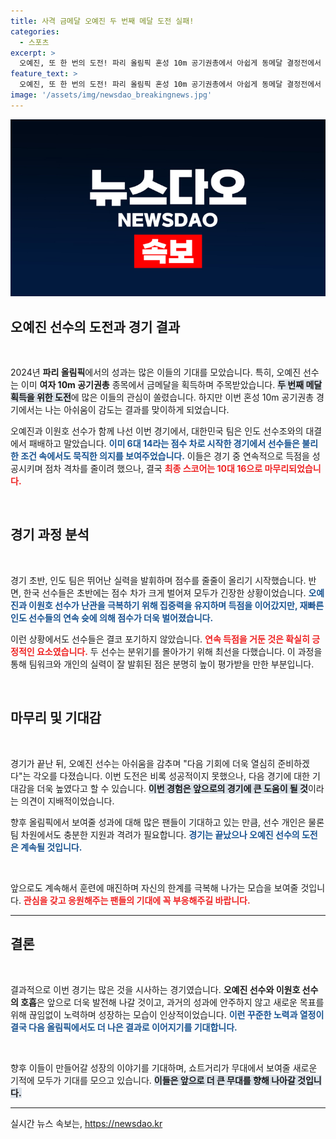 ```yaml
---
title: 사격 금메달 오예진 두 번째 메달 도전 실패!
categories:
  - 스포츠
excerpt: >
  오예진, 또 한 번의 도전! 파리 올림픽 혼성 10m 공기권총에서 아쉽게 동메달 결정전에서 탈락하며 4위로 마무리. 금메달의 꿈은 다음 기회를 기다립니다!
feature_text: >
  오예진, 또 한 번의 도전! 파리 올림픽 혼성 10m 공기권총에서 아쉽게 동메달 결정전에서 탈락하며 4위로 마무리. 금메달의 꿈은 다음 기회를 기다립니다!
image: '/assets/img/newsdao_breakingnews.jpg'
---
```


<p><img src="/assets/img/newsdao_breakingnews.jpg" alt="ranknews 속보" /></p>

<h2 data-ke-size="size26">오예진 선수의 도전과 경기 결과</h2>

<p data-ke-size="size16">&nbsp;</p>

<p data-ke-size="size16">2024년 <b>파리 올림픽</b>에서의 성과는 많은 이들의 기대를 모았습니다. 특히, 오예진 선수는 이미 <b>여자 10m 공기권총</b> 종목에서 금메달을 획득하며 주목받았습니다. <b><span style="background-color: #21538527;">두 번째 메달 획득을 위한 도전</span></b>에 많은 이들의 관심이 쏠렸습니다. 하지만 이번 혼성 10m 공기권총 경기에서는 나는 아쉬움이 감도는 결과를 맞이하게 되었습니다. </p>

<p data-ke-size="size16">오예진과 이원호 선수가 함께 나선 이번 경기에서, 대한민국 팀은 인도 선수조와의 대결에서 패배하고 말았습니다. <b><span style="color: #1a5490;">이미 6대 14라는 점수 차로 시작한 경기에서 선수들은 불리한 조건 속에서도 묵직한 의지를 보여주었습니다.</span></b> 이들은 경기 중 연속적으로 득점을 성공시키며 점차 격차를 줄이려 했으나, 결국 <b><span style="color: #ee2323;">최종 스코어는 10대 16으로 마무리되었습니다.</span></b></p>

<p data-ke-size="size16">&nbsp;</p>

<h2 data-ke-size="size26">경기 과정 분석</h2>

<p data-ke-size="size16">&nbsp;</p>

<p data-ke-size="size16">경기 초반, 인도 팀은 뛰어난 실력을 발휘하며 점수를 줄줄이 올리기 시작했습니다. 반면, 한국 선수들은 초반에는 점수 차가 크게 벌어져 모두가 긴장한 상황이었습니다. <b><span style="color: #1a5490;">오예진과 이원호 선수가 난관을 극복하기 위해 집중력을 유지하며 득점을 이어갔지만, 재빠른 인도 선수들의 연속 슛에 의해 점수가 더욱 벌어졌습니다.</span></b></p>

<p data-ke-size="size16">이런 상황에서도 선수들은 결코 포기하지 않았습니다. <b><span style="color: #ee2323;">연속 득점을 거둔 것은 확실히 긍정적인 요소였습니다.</span></b> 두 선수는 분위기를 몰아가기 위해 최선을 다했습니다. 이 과정을 통해 팀워크와 개인의 실력이 잘 발휘된 점은 분명히 높이 평가받을 만한 부분입니다.</p>

<p data-ke-size="size16">&nbsp;</p>

<h2 data-ke-size="size26">마무리 및 기대감</h2>

<p data-ke-size="size16">&nbsp;</p>

<p data-ke-size="size16">경기가 끝난 뒤, 오예진 선수는 아쉬움을 감추며 "다음 기회에 더욱 열심히 준비하겠다"는 각오를 다졌습니다. 이번 도전은 비록 성공적이지 못했으나, 다음 경기에 대한 기대감을 더욱 높였다고 할 수 있습니다. <b><span style="background-color: #21538527;">이번 경험은 앞으로의 경기에 큰 도움이 될 것</span></b>이라는 의견이 지배적이었습니다.</p>

<p data-ke-size="size16">향후 올림픽에서 보여줄 성과에 대해 많은 팬들이 기대하고 있는 만큼, 선수 개인은 물론 팀 차원에서도 충분한 지원과 격려가 필요합니다. <b><span style="color: #1a5490;">경기는 끝났으나 오예진 선수의 도전은 계속될 것입니다.</span></b></p>

<p data-ke-size="size16">&nbsp;</p>

<p data-ke-size="size16">앞으로도 계속해서 훈련에 매진하며 자신의 한계를 극복해 나가는 모습을 보여줄 것입니다. <b><span style="color: #ee2323;">관심을 갖고 응원해주는 팬들의 기대에 꼭 부응해주길 바랍니다.</span></b></p>

<hr />

<h2 data-ke-size="size26">결론</h2>

<p data-ke-size="size16">&nbsp;</p>

<p data-ke-size="size16">결과적으로 이번 경기는 많은 것을 시사하는 경기였습니다. <b>오예진 선수와 이원호 선수의 호흡</b>은 앞으로 더욱 발전해 나갈 것이고, 과거의 성과에 안주하지 않고 새로운 목표를 위해 끊임없이 노력하며 성장하는 모습이 인상적이었습니다. <b><span style="color: #1a5490;">이런 꾸준한 노력과 열정이 결국 다음 올림픽에서도 더 나은 결과로 이어지기를 기대합니다.</span></b></p>

<p data-ke-size="size16">&nbsp;</p>

<p data-ke-size="size16">향후 이들이 만들어갈 성장의 이야기를 기대하며, 쇼트거리가 무대에서 보여줄 새로운 기적에 모두가 기대를 모으고 있습니다. <b><span style="background-color: #21538527;">이들은 앞으로 더 큰 무대를 향해 나아갈 것입니다.</span></b></p>

<hr />
실시간 뉴스 속보는, <a href="https://newsdao.kr" rel="dofollow">https://newsdao.kr</a>


